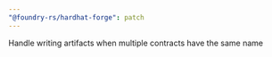```yaml
---
"@foundry-rs/hardhat-forge": patch
---
```


Handle writing artifacts when multiple contracts have the same name
